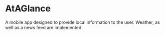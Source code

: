 # AtAGlance
A mobile app designed to provide local information to the user. Weather, as well as a news feed are implemented
